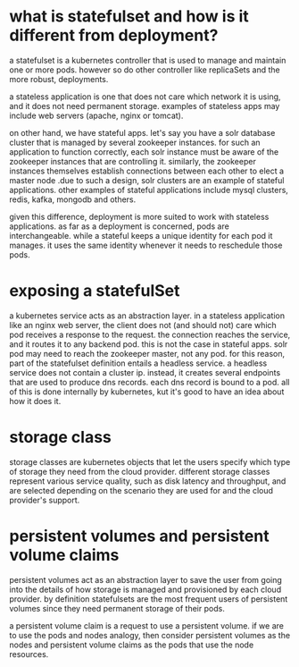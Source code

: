 # what is statefulset and how is it different from deployment?

a statefulset is a kubernetes controller that is used to manage and maintain one or more pods. however so do other controller like replicaSets and the more robust, deployments.

a stateless application is one that does not care which network it is using, and it does not need permanent storage. examples of stateless apps may include web servers (apache, nginx or tomcat).

on other hand, we have stateful apps. let's say you have a solr database cluster that is managed by several zookeeper instances. for such an application to function correctly, each solr instance must be aware of the zookeeper instances that are controlling it. similarly, the zookeeper instances themselves establish connections between each other to elect a master node .due to such a design, solr clusters are an example of stateful applications. other examples of stateful applications include mysql clusters, redis, kafka, mongodb and others.

given this difference, deployment is more suited to work with stateless applications. as far as a deployment is concerned, pods are interchangeable. while a stateful keeps a unique identity for each pod it manages. it uses the same identity whenever it needs to reschedule those pods.

# exposing a statefulSet

a kubernetes service acts as an abstraction layer. in a stateless application like an nginx web server, the client does not (and should not) care which pod receives a response to the request. the connection reaches the service, and it routes it to any backend pod. this is not the case in stateful apps. solr pod may need to reach the zookeeper master, not any pod. for this reason, part of the statefulset definition entails a headless service. a headless service does not contain a cluster ip. instead, it creates several endpoints that are used to produce dns records. each dns record is bound to a pod. all of this is done internally by kubernetes, kut it's good to have an idea about how it does it.

# storage class

storage classes are kubernetes objects that let the users specify which type of storage they need from the cloud provider. different storage classes represent various service quality, such as disk latency and throughput, and are selected depending on the scenario they are used for and the cloud provider's support.

# persistent volumes and persistent volume claims

persistent volumes act as an abstraction layer to save the user from going into the details of how storage is managed and provisioned by each cloud provider. by definition statefulsets are the most frequent users of persistent volumes since they need permanent storage of their pods.

a persistent volume claim is a request to use a persistent volume. if we are to use the pods and nodes analogy, then consider persistent volumes as the nodes and persistent volume claims as the pods that use the node resources.
